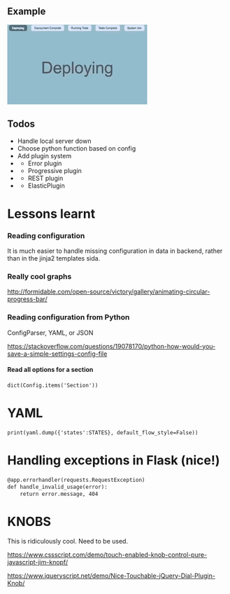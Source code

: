 


## Example

![alt text](example.gif "Example of output")



## Todos
* Handle local server down
* Choose python function based on config
* Add plugin system
* * Error plugin
* * Progressive plugin
* * REST plugin
* * ElasticPlugin

# Lessons learnt 

### Reading configuration
It is much easier to handle missing configuration in data in backend, rather than in the jinja2 templates sida.

### Really cool graphs
http://formidable.com/open-source/victory/gallery/animating-circular-progress-bar/


### Reading configuration from Python
ConfigParser, YAML, or JSON

https://stackoverflow.com/questions/19078170/python-how-would-you-save-a-simple-settings-config-file

#### Read all options for a section
```
dict(Config.items('Section'))
```


# YAML
```
print(yaml.dump({'states':STATES}, default_flow_style=False))
```


# Handling exceptions in Flask (nice!)
```
@app.errorhandler(requests.RequestException)
def handle_invalid_usage(error):
    return error.message, 404
```

# KNOBS
This is ridiculously cool. Need to be used.

https://www.cssscript.com/demo/touch-enabled-knob-control-pure-javascript-jim-knopf/

https://www.jqueryscript.net/demo/Nice-Touchable-jQuery-Dial-Plugin-Knob/
